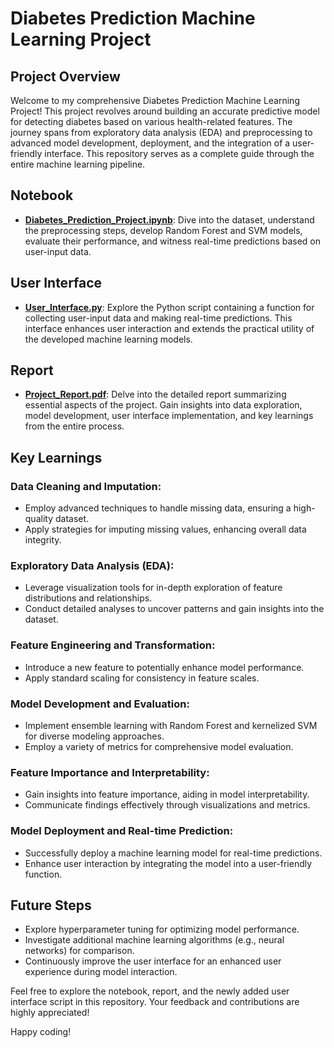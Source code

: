 # Diabetes Prediction Machine Learning Project

## Project Overview

Welcome to my comprehensive Diabetes Prediction Machine Learning Project! This project revolves around building an accurate predictive model for detecting diabetes based on various health-related features. The journey spans from exploratory data analysis (EDA) and preprocessing to advanced model development, deployment, and the integration of a user-friendly interface. This repository serves as a complete guide through the entire machine learning pipeline.

## Notebook

- [**Diabetes_Prediction_Project.ipynb**](Diabetes%20Prediction.ipynb): Dive into the dataset, understand the preprocessing steps, develop Random Forest and SVM models, evaluate their performance, and witness real-time predictions based on user-input data.

## User Interface

- [**User_Interface.py**](User_Interface.py): Explore the Python script containing a function for collecting user-input data and making real-time predictions. This interface enhances user interaction and extends the practical utility of the developed machine learning models.

## Report

- [**Project_Report.pdf**](Machine%20Learning%20Project%20Report.pdf): Delve into the detailed report summarizing essential aspects of the project. Gain insights into data exploration, model development, user interface implementation, and key learnings from the entire process.

## Key Learnings

### Data Cleaning and Imputation:

- Employ advanced techniques to handle missing data, ensuring a high-quality dataset.
- Apply strategies for imputing missing values, enhancing overall data integrity.

### Exploratory Data Analysis (EDA):

- Leverage visualization tools for in-depth exploration of feature distributions and relationships.
- Conduct detailed analyses to uncover patterns and gain insights into the dataset.

### Feature Engineering and Transformation:

- Introduce a new feature to potentially enhance model performance.
- Apply standard scaling for consistency in feature scales.

### Model Development and Evaluation:

- Implement ensemble learning with Random Forest and kernelized SVM for diverse modeling approaches.
- Employ a variety of metrics for comprehensive model evaluation.

### Feature Importance and Interpretability:

- Gain insights into feature importance, aiding in model interpretability.
- Communicate findings effectively through visualizations and metrics.

### Model Deployment and Real-time Prediction:

- Successfully deploy a machine learning model for real-time predictions.
- Enhance user interaction by integrating the model into a user-friendly function.

## Future Steps

- Explore hyperparameter tuning for optimizing model performance.
- Investigate additional machine learning algorithms (e.g., neural networks) for comparison.
- Continuously improve the user interface for an enhanced user experience during model interaction.

Feel free to explore the notebook, report, and the newly added user interface script in this repository. Your feedback and contributions are highly appreciated!

Happy coding!
